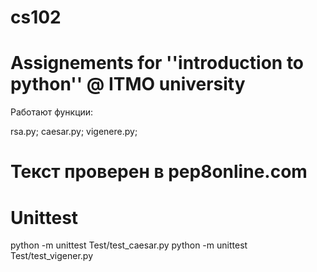 # cs102
# Assignements for ''introduction to python'' @ ITMO university

Работают функции:

rsa.py;
caesar.py;
vigenere.py;

# Текст проверен в pep8online.com

# Unittest
python -m unittest Test/test_caesar.py
python -m unittest Test/test_vigener.py

